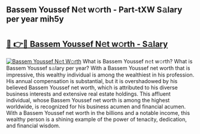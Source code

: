 ## Bassem Youssef N𝚎t w𝚘rth - Part-tXW S𝚊lary per year mih5y

# <h2><a href="http://gc3wq49.nevu.top/?p=Bassem+Youssef">🔗 👉🔴 Bassem Youssef N𝚎t w𝚘rth - S𝚊lary</a></h2>

[![Bassem Youssef N𝚎t W𝚘rth](https://i.imgur.com/Oavwk0R.jpeg)](http://gc3wq49.nevu.top/?p=Bassem+Youssef)
What is Bassem Youssef n𝚎t w𝚘rth? What is Bassem Youssef s𝚊lary per year?
With a Bassem Youssef net worth that is impressive, this wealthy individual is among the wealthiest in his profession. His annual compensation is substantial, but it is overshadowed by his believed Bassem Youssef net worth, which is attributed to his diverse business interests and extensive real estate holdings. This affluent individual, whose Bassem Youssef net worth is among the highest worldwide, is recognized for his business acumen and financial acumen. With a Bassem Youssef net worth in the billions and a notable income, this wealthy person is a shining example of the power of tenacity, dedication, and financial wisdom.
